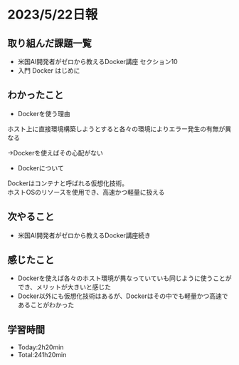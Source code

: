 # 2023/5/22日報

## 取り組んだ課題一覧
- 米国AI開発者がゼロから教えるDocker講座 セクション10
- 入門 Docker はじめに

## わかったこと
- Dockerを使う理由

ホスト上に直接環境構築しようとすると各々の環境によりエラー発生の有無が異なる

→Dockerを使えばその心配がない

- Dockerについて

Dockerはコンテナと呼ばれる仮想化技術。<br>
ホストOSのリソースを使用でき、高速かつ軽量に扱える

## 次やること
- 米国AI開発者がゼロから教えるDocker講座続き

## 感じたこと
- Dockerを使えば各々のホスト環境が異なっていていも同じように使うことができ、メリットが大きいと感じた
- Docker以外にも仮想化技術はあるが、Dockerはその中でも軽量かつ高速であることがわかった

## 学習時間
- Today:2h20min
- Total:241h20min


